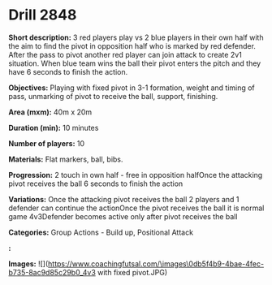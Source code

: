 # Drill 2848

**Short description:**
3 red players play vs 2 blue players in their own half with the aim to find the pivot in opposition half who is marked by red defender. After the pass to pivot another red player can join attack to create 2v1 situation. When blue team wins the ball their pivot enters the pitch and they have 6 seconds to finish the action.

**Objectives:**
Playing with fixed pivot in 3-1 formation, weight and timing of pass, unmarking of pivot to receive the ball, support, finishing.

**Area (mxm):**
40m x 20m

**Duration (min):**
10 minutes

**Number of players:**
10

**Materials:**
Flat markers, ball, bibs.

**Progression:**
2 touch in own half - free in opposition halfOnce the attacking pivot receives the ball 6 seconds to finish the action

**Variations:**
Once the attacking pivot receives the ball 2 players and 1 defender can continue the actionOnce the pivot receives the ball it is normal game 4v3Defender becomes active only after pivot receives the ball

**Categories:**
Group Actions - Build up, Positional Attack

**:**


**Images:**
![](https://www.coachingfutsal.com/\images\0db5f4b9-4bae-4fec-b735-8ac9d85c29b0_4v3 with fixed pivot.JPG)

